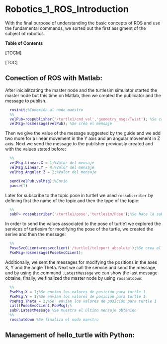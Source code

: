 # Robotics_1_ROS_Introduction
With the final purpose of understanding the basic concepts of ROS and use the fundamental commands, we sorted out the first assigment  of the subject of robotics.

**Table of Contents**

[TOCM]

[TOC]

## Conection of ROS with Matlab:
After inicialitzating the master node and the turtlesim simulator started the master node but this time on Matlab, then we created the publicator and the message to publish. 
```Matlab
  rosinit;%Conexión al nodo maestro
  %% 
  velPub=rospublisher('/turtle1/cmd_vel','geometry_msgs/Twist'); %Se crea el publicador
  velMsg=rosmessage(velPub); %Se crea el mensaje
```
Then we give the value of the message suggested by the guide and we add two more for a linear movement in the Y axis and an angular movement in Z axis. Next we send the message to the publisher previously created and with the values stated before:
```Matlab
  %% 
  velMsg.Linear.X = 1;%Valor del mensaje
  velMsg.Linear.Y = 4;%Valor del mensaje
  velMsg.Angular.Z = 2;%Valor del mensaje

  send(velPub,velMsg);%Envío
  pause(1)
```
Later for subscribe to the topic pose in turtle1 we used `rossubscriber` by defining first the name of the topic and then the type of the topic:
```Matlab
  %%
  subP= rossubscriber('/turtle1/pose','turtlesim/Pose');%Se hace la subscripción al tópico.
```
In order to send the values associated to the pose of turtle1 we explored the services of turtlesim for modifying the pose of the turtle, we created the serive and then the message:
```Matlab
  %%
  PoseSvcCLient=rossvcclient('/turtle1/teleport_absolute');%Se crea el servicio que permitirá enviar los valores      asociados a la pose
  PseMsg=rosmessage(PoseSvcCLient);
```
Additionally, we sent the messages for modifying the positions in the axes X, Y and the angle Theta. Next we call the service and send the message, and by using the command `.LatestMessage` we can show the last message obtaine, finally, we finalized the master node by using `rosshutdown`:
```Matlab
  %%
  PseMsg.X = 1;%Se envían los valores de posición para turtle 1
  PseMsg.Y = 1;%Se envían los valores de posición para turtle 1
  PseMsg.Theta = 2;%Se  envían los valores de posición para turtle 1
  call(PoseSvcCLient,PseMsg);%
  subP.LatestMessage %Se muestra el último mensaje obtenido
  %%
  rosshutdown %Se finaliza el nodo maestro
```
## Management of hello_turtle with Python:
